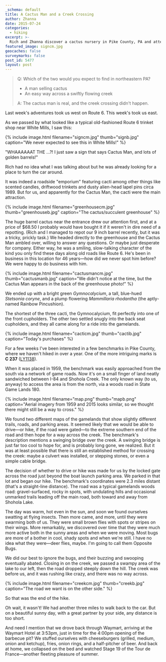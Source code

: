 ```yaml
---
_schema: default
title: A Cactus Man and a Creek Crossing
author: Zhanna
date: 2015-07-24
categories:
  - hiking
excerpt: >-
  Rich and Zhanna discover a cactus nursery in Pike County, PA and attempt a benchmark find.
featured_image: signcm.jpg
geocaches: false
surveymarks: false
post_id: 5477
layout: post                    
---
```


> Q: Which of the two would you expect to find in northeastern PA? 
> * A man selling cactus
> * An easy way across a swiftly flowing creek
>
>  A: The cactus man is real, and the creek crossing didn't happen.

Last week's adventures took us west on Route 6. This week's took us east.

As we passed by what looked like a typical old-fashioned Route 6 trinket shop near White Mills, I saw this:

{% include image.html filename="signcm.jpg" thumb="signb.jpg" caption="We never expected to see this in White Mills!" %}

"WHAAAAAAT THE ...?! I just saw a sign that says Cactus Man, and lots of golden barrels!" 

Rich had no idea what I was talking about but he was already looking for a place to turn the car around. 

It was indeed a roadside "emporium" featuring cacti among other things like scented candles, driftwood trinkets and dusty alien-head lapel pins circa 1989. But for us, and apparently for the Cactus Man, the cacti were the main attraction.

{% include image.html filename="greenhousecm.jpg" thumb="greenhouseb.jpg" caption="The cactus/succulent greenhouse" %}

The huge barrel cactus near the entrance drew our attention first, and at a price of $68.50 I probably would have bought it if it weren't in dire need of a repotting. (Rich and I managed to repot our 9 inch barrel recently, but it was a tricky, prickly task.) We headed directly to the greenhouse and the Cactus Man ambled over, willing to answer any questions. Or maybe just desperate for company. Either way, he was a smiling, slow-talking character of the kind you only find these days along old roads like Route 6. He's been in business in this location for 46 years—how did we never spot him before? We were happy to do business with him.

{% include image.html filename="cactusmancm.jpg" thumb="cactusmanb.jpg" caption="We didn't notice at the time, but the Cactus Man appears in the back of the greenhouse photo!" %}


We ended up with a bright green _Gymnocalycium_, a tall, blue-hued _Stetsonia coryne_, and a plump flowering _Mammillaria rhodantha_ (the aptly-named Rainbow Pincushion). 

The shortest of the three cacti, the Gymnocalycium, fit perfectly into one of the front cupholders. The other two settled snugly into the back seat cupholders, and they all came along for a ride into the gamelands.

{% include image.html filename="cacticm.jpg" thumb="cactib.jpg" caption="Today's purchases" %}

For a few weeks I've been interested in a few benchmarks in Pike County, where we haven't hiked in over a year. One of the more intriguing marks is **C 237** ([LY1138](http://www.ngs.noaa.gov/cgi-bin/ds_mark.prl?PidBox=ly1138)).

When it was placed in 1959, the benchmark was easily approached from the south via a network of game roads. Now it's on a small finger of land neatly sandwiched between I-84 and Shohola Creek. The only known way (to us, anyway) to access the area is from the north, via a woods road in State Game Lands 180. 

{% include image.html filename="map.png" thumb="mapb.png" caption="Aerial imagery from 1959 and 2015 looks similar, so we thought there might still be a way to cross." %}

We found two different maps of the gamelands that show slightly different trails, roads, and parking areas. It seemed likely that we would be able to drive—or hike, if the road were gated—to the extreme southern end of the road and then hope for a way across the creek. The benchmark's description mentions a swinging bridge over the creek. A swinging bridge is just far too cool to hope for, and is probably long gone, we realized. But it was at least possible that there is still an established method for crossing the creek: maybe a culvert was installed, or stepping stones, or even a simple cable bridge.

The decision of whether to drive or hike was made for us by the locked gate across the road just beyond the boat launch parking area. We parked in that lot and began our hike. The benchmark's coordinates were 2.3 miles distant (that's a straight-line distance). The road was a typical gamelands woods road: gravel-surfaced, rocky in spots, with undulating hills and occasional unmarked trails leading off the main road, both toward and away from Shohola Lake.

The day was warm, hot even in the sun, and soon we found ourselves swatting at flying insects. Then more came, and more, until they were swarming both of us. They were small brown flies with spots or stripes on their wings. More remarkably, we discovered over time that they were much more active both in the sunny areas and when we were moving. Most bugs are more of a bother in cool, shady spots and when we're still.  I have no idea what they were—deer flies, maybe. I'm going to call them Opposite Bugs.

We did our best to ignore the bugs, and their buzzing and swooping eventually abated. Closing in on the creek, we passed a swampy area of the lake to our left, then the road dropped steeply down the hill. The creek was before us, and it was rushing like crazy, and there was no way across.

{% include image.html filename="creekcm.jpg" thumb="creekb.jpg" caption="The road we want is on the other side." %}

So that was the end of the hike. 

Oh wait, it wasn't! We had another three miles to walk back to the car. But on a beautiful sunny day, with a great partner by your side, any distance is too short. 

And need I mention that we drove back through Waymart, arriving at the Waymart Hotel at 3:53pm, just in time for the 4:00pm opening of the barbecue pit?  We stuffed ourselves with cheeseburgers (grilled, medium, onion and ketchup), fries, onion rings, and a half-pitcher of beer. And back at home, we collapsed on the bed and watched Stage 19 of the Tour de France—another fleeting pleasure of summer.
